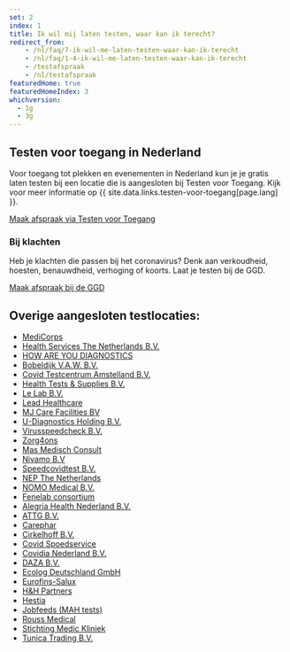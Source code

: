 ```yaml
---
set: 2
index: 1
title: Ik wil mij laten testen, waar kan ik terecht?
redirect_from: 
    - /nl/faq/7-ik-wil-me-laten-testen-waar-kan-ik-terecht
    - /nl/faq/1-4-ik-wil-me-laten-testen-waar-kan-ik-terecht
    - /testafspraak
    - /nl/testafspraak
featuredHome: true
featuredHomeIndex: 3
whichversion:
  - 1g
  - 3g
---
```

## Testen voor toegang in Nederland

Voor toegang tot plekken en evenementen in Nederland kun je je gratis laten testen bij een locatie die is aangesloten bij Testen voor Toegang. Kijk voor meer informatie op {{ site.data.links.testen-voor-toegang[page.lang] }}. 

<a href="https://www.testenvoortoegang.nl" class="btn btn--cta" rel="noopener noreferrer" target="_blank" hreflang="nl">Maak afspraak<span class="screen-reader-text"> via Testen voor Toegang</span></a>

### Bij klachten
Heb je klachten die passen bij het coronavirus? Denk aan verkoudheid, hoesten, benauwdheid, verhoging of koorts. Laat je testen bij de GGD. 

<a href="https://www.coronatest.nl" class="btn btn--cta" rel="noopener noreferrer" target="_blank">Maak afspraak<span class="screen-reader-text"> bij de GGD</span></a>

## Overige aangesloten testlocaties:

- <a href="https://www.medicorps.nl/" rel="noopener noreferrer" target="_blank" hreflang="nl">MediCorps</a>
- <a href="https://testservice.nl"  rel="noopener noreferrer" target="_blank" hreflang="nl" lang="nl">Health Services The Netherlands B.V.</a>
- <a href="https://www.howareyoudiagnostics.com"  rel="noopener noreferrer" target="_blank" hreflang="nl">HOW ARE YOU DIAGNOSTICS</a>
- <a href="https://www.coronasneltestnederland.nl" rel="noopener noreferrer" target="_blank" hreflang="nl" lang="nl">Bobeldijk V.A.W. B.V.</a>
- <a href="https://www.testsnelcovid.nl" rel="noopener noreferrer" target="_blank" hreflang="nl" lang="nl">Covid Testcentrum Amstelland B.V.</a>
- <a href="https://www.spoedtest.nl" rel="noopener noreferrer" target="_blank" hreflang="nl">Health Tests & Supplies B.V.</a>
- <a href="https://www.thecoronalab.nl" rel="noopener noreferrer" target="_blank" hreflang="nl">Le Lab B.V.</a>
- <a href="https://www.leadhealthcare.nl" rel="noopener noreferrer" target="_blank" hreflang="nl">Lead Healthcare</a>
- <a href="https://www.covidsneltestpunt.nl" rel="noopener noreferrer" target="_blank" hreflang="nl">MJ Care Facilities BV</a>
- <a href="https://www.healthcheckcenter.nl" rel="noopener noreferrer" target="_blank" hreflang="nl">U-Diagnostics Holding B.V.</a>
- <a href="https://www.spoedtestcorona.nl" rel="noopener noreferrer" target="_blank" hreflang="nl" lang="nl">Virusspeedcheck B.V.</a>
- <a href="https://www.zorg4ons.nl" rel="noopener noreferrer" target="_blank" hreflang="nl" lang="nl">Zorg4ons</a>
- <a href="https://www.covidconsult.nl" rel="noopener noreferrer" target="_blank" hreflang="nl" lang="nl">Mas Medisch Consult</a>
- <a href="https://www.planjecoronatest.nl" rel="noopener noreferrer" target="_blank" hreflang="nl">Nivamo B.V</a>
- <a href="https://www.speedcovidtest.nl" rel="noopener noreferrer" target="_blank" hreflang="nl">Speedcovidtest B.V.</a>
- <a href="https://www.nepworldwide.nl" rel="noopener noreferrer" target="_blank" hreflang="nl">NEP The Netherlands</a>
- <a href="https://www.covidtestlimburg.nl" rel="noopener noreferrer" target="_blank" hreflang="nl">NOMO Medical B.V.</a>
- <a href="https://www.hetcoronalab.nl" rel="noopener noreferrer" target="_blank" hreflang="nl" lang="nl">Fenelab consortium</a>
- <a href="https://www.alegriahealth.com" rel="noopener noreferrer" target="_blank" hreflang="nl">Alegria Health Nederland B.V.</a>
- <a href="https://www.covidplus.nl" rel="noopener noreferrer" target="_blank" hreflang="nl">ATTG B.V.</a>
- <a href="https://www.carephar.nl" rel="noopener noreferrer" target="_blank" hreflang="nl">Carephar</a>
- <a href="https://www.covidtestloket.nl" rel="noopener noreferrer" target="_blank" hreflang="nl">Cirkelhoff B.V.</a>
- <a href="https://www.testenvoortoegang.org/" rel="noopener noreferrer" target="_blank" hreflang="nl">Covid Spoedservice</a>
- <a href="https://www.covidia.nl" rel="noopener noreferrer" target="_blank" hreflang="nl">Covidia Nederland B.V.</a>
- <a href="https://www.covidtestnederland.nl" rel="noopener noreferrer" target="_blank" hreflang="nl">DAZA B.V.</a>
- <a href="https://www.ecocare.center" rel="noopener noreferrer" target="_blank" hreflang="nl">Ecolog Deutschland GmbH</a>
- <a href="https://www.salux.nl" rel="noopener noreferrer" target="_blank" hreflang="nl">Eurofins-Salux</a>
- <a href="https://www.testcoronadirect.nl" rel="noopener noreferrer" target="_blank" hreflang="nl">H&H Partners</a>
- <a href="https://www.hestia-csc.com" rel="noopener noreferrer" target="_blank" hreflang="nl">Hestia</a>
- <a href="https://www.mahtests.nl" rel="noopener noreferrer" target="_blank" hreflang="nl">Jobfeeds (MAH tests)</a>
- <a href="https://www.coronareistesten.nl" rel="noopener noreferrer" target="_blank" hreflang="nl">Rouss Medical</a>
- <a href="https://www.covid19kliniek.nl" rel="noopener noreferrer" target="_blank" hreflang="nl">Stichting Medic Kliniek</a>
- <a href="https://www.snellecoronatest.nl" rel="noopener noreferrer" target="_blank" hreflang="nl">Tunica Trading B.V.</a>
